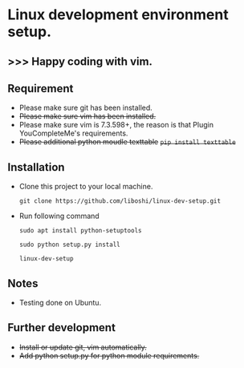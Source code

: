 
# Linux development environment setup.
## >>> Happy coding with vim.

## Requirement
* Please make sure git has been installed.
* ~~Please make sure vim has been installed.~~
* Please make sure vim is 7.3.598+, the reason is that Plugin YouCompleteMe's requirements.
* ~~Please additional python moudle texttable~~
  ~~`pip install texttable`~~

## Installation
* Clone this project to your local machine.

  `git clone https://github.com/liboshi/linux-dev-setup.git`

* Run following command

  `sudo apt install python-setuptools`

   `sudo python setup.py install`
 
   `linux-dev-setup`

## Notes
* Testing done on Ubuntu.

## Further development
* ~~Install or update git, vim automatically.~~
* ~~Add python setup.py for python module requirements.~~
